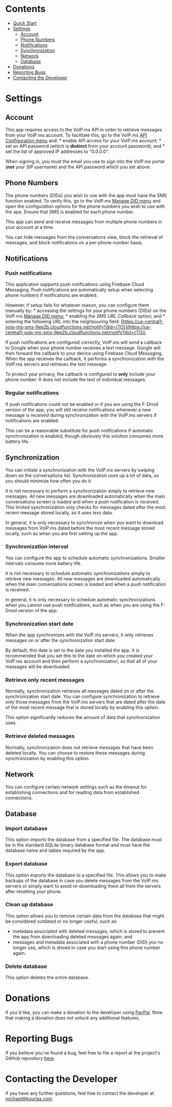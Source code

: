 # Contents

* [Quick Start](#quick-start)
* [Settings](#settings)
  * [Account](#account)
  * [Phone Numbers](#phone-numbers)
  * [Notifications](#notifications)
  * [Synchronization](#synchronization)
  * [Network](#network)
  * [Database](#database)
* [Donations](#donations)
* [Reporting Bugs](#reporting-bugs)
* [Contacting the Developer](#contacting-the-developer)

# Settings

## Account

This app requires access to the VoIP.ms API in order to retrieve messages from your VoIP.ms account. To facilitate this, go to the VoIP.ms [API Configuration menu](https://www.voip.ms/m/api.php) and:
    * enable API access for your VoIP.ms account;
    * set an API password (which is **distinct** from your account password); and
    * set the list of approved IP addresses to "0.0.0.0".
  
When signing in, you must the email you use to sign into the VoIP.ms portal (**not** your SIP username) and the API password which you set above.

## Phone Numbers

The phone numbers (DIDs) you wish to use with the app must have the SMS function enabled. To verify this, go to the VoIP.ms [Manage DID menu](https://voip.ms/m/managedid.php) and open the configuration options for the phone numbers you wish to use with the app. Ensure that SMS is enabled for each phone number.

This app can send and receive messages from multiple phone numbers in your account at a time.

You can hide messages from the conversations view, block the retrieval of messages, and block notifications on a per-phone number basis.

## Notifications

### Push notifications

This application supports push notifications using Firebase Cloud Messaging. Push notifications are automatically setup when selecting phone numbers if notifications are enabled.

However, if setup fails for whatever reason, you can configure them manually by:
    * accessing the settings for your phone numbers (DIDs) on the VoIP.ms [Manage DID menu](https://voip.ms/m/managedid.php);
    * enabling the *SMS URL Callback* option; and
    * entering the following URL into the neighbouring field: [https://us-central1-voip-ms-sms-9ee2b.cloudfunctions.net/notify?did={TO}](https://us-central1-voip-ms-sms-9ee2b.cloudfunctions.net/notify?did={TO})

If push notifications are configured correctly, VoIP.ms will send a callback to Google when your phone number receives a text message. Google will then forward the callback to your device using Firebase Cloud Messaging. When the app receives the callback, it performs a synchronization with the VoIP.ms servers and retrieves the text message. 

To protect your privacy, the callback is configured to **only** include your phone number. It does not include the text of individual messages.

### Regular notifications

If push notifications could not be enabled or if you are using the F-Droid version of the app, you will still receive notifications whenever a new message is received during synchronization with the VoIP.ms servers if notifications are enabled. 

This can be a reasonable substitute for push notifications if automatic synchronization is enabled, though obviously this solution consumes more battery life.

## Synchronization

You can initiate a synchronization with the VoIP.ms servers by swiping down on the conversations list. Synchronization uses up a lot of data, so you should minimize how often you do it.

It is not necessary to perform a synchronization simply to retrieve new messages. All new messages are downloaded automatically when the main conversations screen is loaded and when a push notification is received. This limited synchronization only checks for messages dated after the most recent message stored locally, so it uses less data.

In general, it is only necessary to synchronize when you want to download messages from VoIP.ms dated before the most recent message stored locally, such as when you are first setting up the app.

### Synchronization interval

You can configure the app to schedule automatic synchronizations. Smaller intervals consume more battery life.

It is not necessary to schedule automatic synchronizations simply to retrieve new messages. All new messages are downloaded automatically when the main conversations screen is loaded and when a push notification is received.

In general, it is only necessary to schedule automatic synchronizations when you cannot use push notifications, such as when you are using the F-Droid version of the app.

### Synchronization start date

When the app synchronizes with the VoIP.ms servers, it only retrieves messages on or after the synchronization start date.

By default, this date is set to the date you installed the app. It is recommended that you set this to the date on which you created your VoIP.ms account and then perform a synchronization, so that all of your messages will be downloaded.

### Retrieve only recent messages

Normally, synchronization retrieves all messages dated on or after the synchronization start date. You can configure synchronization to retrieve only those messages from the VoIP.ms servers that are dated after the date of the most recent message that is stored locally by enabling this option.

This option significantly reduces the amount of data that synchronization uses.

### Retrieve deleted messages

Normally, synchronization does not retrieve messages that have been deleted locally. You can choose to restore these messages during synchronization by enabling this option.

## Network

You can configure certain network settings such as the timeout for establishing connections and for reading data from established connections.

## Database

### Import database

This option imports the database from a specified file. The database must be in the standard SQLite binary database format and must have the database name and tables required by the app.

### Export database

This option exports the database to a specified file. This allows you to make backups of the database in case you delete messages from the VoIP.ms servers or simply want to avoid re-downloading them all from the servers after resetting your phone.

### Clean up database

This option allows you to remove certain data from the database that might be considered outdated or no longer useful, such as:
* metadata associated with deleted messages, which is stored to prevent the app from downloading deleted messages again; and
* messages and metadata associated with a phone number (DID) you no longer use, which is stored in case you start using this phone number again.

### Delete database

This option deletes the entire database.

# Donations

If you'd like, you can make a donation to the developer using [PayPal](https://paypal.me/kourlas). Note that making a donation does not unlock any additional features.

# Reporting Bugs

If you believe you've found a bug, feel free to file a report at the project's GitHub repository [here](https://github.com/michaelkourlas/voipms-sms-client/issues).

# Contacting the Developer

If you have any further questions, feel free to contact the developer at [michael@kourlas.com](mailto:michael@kourlas.com).